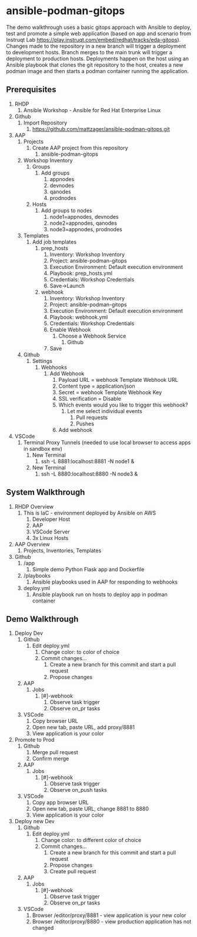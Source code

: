 # ansible-podman-gitops
The demo walkthrough uses a basic gitops approach with Ansible to deploy, test and promote a simple web application (based on app and scenario from Instruqt Lab https://play.instruqt.com/embed/redhat/tracks/eda-gitops). Changes made to the repository in a new branch will trigger a deployment to development hosts. Branch merges to the main trunk will trigger a deployment to production hosts. Deployments happen on the host using an Ansible playbook that clones the git repository to the host, creates a new podman image and then starts a podman container running the application. 

## Prerequisites
1. RHDP
    1. Ansible Workshop - Ansible for Red Hat Enterprise Linux  
2. Github
    1. Import Repository
        1. https://github.com/mattzager/ansible-podman-gitops.git
3. AAP
    1. Projects
        1. Create AAP project from this repository
            1. ansible-podman-gitops
    2. Workshop Inventory
        1. Groups
            1. Add groups
                1. appnodes
                2. devnodes
                3. qanodes
                4. prodnodes
        2. Hosts
            1. Add groups to nodes
                1. node1=appnodes, devnodes
                2. node2=appnodes, qanodes
                3. node3=appnodes, prodnodes
    3. Templates
        1. Add job templates
            1. prep_hosts
                1. Inventory: Workshop Inventory
                2. Project: ansible-podman-gitops
                3. Execution Environment: Default execution environment
                4. Playbook: prep_hosts.yml
                5. Credentials: Workshop Credentials
                6. Save->Launch
            2. webhook
                1. Inventory: Workshop Inventory
                2. Project: ansible-podman-gitops
                3. Execution Environment: Default execution environment
                4. Playbook: webhook.yml
                5. Credentials: Workshop Credentials
                6. Enable Webhook
                    1. Choose a Webhook Service
                        1. Github
                7. Save
    4. Github
        1. Settings
            1. Webhooks
                1. Add Webhook
                    1. Payload URL = webhook Template Webhook URL
                    2. Content type = application/json
                    3. Secret = webhook Template Webhook Key
                    4. SSL verification = Disable
                    5. Which events would you like to trigger this webhook?
                        1. Let me select individual events
                            1. Pull requests
                            2. Pushes
                    6. Add webhook
4. VSCode
    1. Terminal Proxy Tunnels (needed to use local browser to access apps in sandbox env)
        1. New Terminal
            1. ssh -L 8881:localhost:8881 -N node1 &
        2. New Terminal
            1. ssh -L 8880:localhost:8880 -N node3 &

## System Walkthrough
1. RHDP Overview
    1. This is IaC - environment deployed by Ansible on AWS
        1. Developer Host
        2. AAP
        3. VSCode Server
        4. 3x Linux Hosts
2. AAP Overview
    1. Projects, Inventories, Templates
3. Github
    1. /app
        1. Simple demo Python Flask app and Dockerfile
    2. /playbooks
        1. Ansible playbooks used in AAP for responding to webhooks
    3. deploy.yml
        1. Ansible playbook run on hosts to deploy app in podman container

## Demo Walkthrough
1. Deploy Dev
    1. Github
        1. Edit deploy.yml
            1. Change color: to color of choice
            2. Commit changes…
                1. Create a new branch for this commit and start a pull request
                2. Propose changes
    2. AAP
        1. Jobs
            1. [#]-webhook
                1. Observe task trigger
                2. Observe on_pr tasks
    3. VSCode
        1. Copy browser URL
        2. Open new tab, paste URL, add proxy/8881
        3. View application is your color
2. Promote to Prod
    1. Github 
        1. Merge pull request
        2. Confirm merge
    2. AAP
        1. Jobs
            1. [#]-webhook
                1. Observe task trigger
                2. Observe on_push tasks
    3. VSCode
        1. Copy app browser URL
        2. Open new tab, paste URL, change 8881 to 8880
        3. View application is your color
3. Deploy new Dev
    1. Github
        1. Edit deploy.yml
            1. Change color: to different color of choice
            2. Commit changes…
                1. Create a new branch for this commit and start a pull request
                2. Propose changes
                3. Create pull request
    2. AAP
        1. Jobs
            1. [#]-webhook
                1. Observe task trigger
                2. Observe on_pr tasks
    3. VSCode
        1. Browser /editor/proxy/8881 - view application is your new color
        2. Browser /editor/proxy/8880 - view production application has not changed
